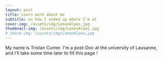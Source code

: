 ```yaml
---
layout: post
title: Learn more about me
subtitle: on how I ended up where I'm at
cover-img: /assets/img/LemanAlpes.jpg
thumbnail-img: /assets/img/LemanAlpes.jpg
# share-img: /assets/img/LemanAlpes.jpg
---
```


My name is Tristan Cumer. I'm a post-Doc at the university of Lausanne, and I'll take some time later to fill this page !

